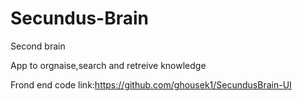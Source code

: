 # Secundus-Brain
Second brain

App to orgnaise,search and retreive knowledge

Frond end code link:https://github.com/ghousek1/SecundusBrain-UI
